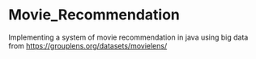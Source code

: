 # Movie_Recommendation
Implementing a system of movie recommendation in java using big data from https://grouplens.org/datasets/movielens/
